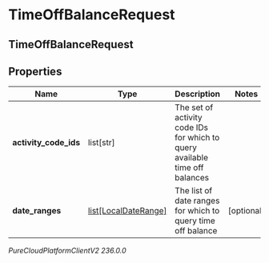 # TimeOffBalanceRequest

## TimeOffBalanceRequest

## Properties

|Name | Type | Description | Notes|
|------------ | ------------- | ------------- | -------------|
| **activity_code_ids** | list[str] | The set of activity code IDs for which to query available time off balances | |
| **date_ranges** | [list[LocalDateRange]](LocalDateRange) | The list of date ranges for which to query time off balance | [optional] |



_PureCloudPlatformClientV2 236.0.0_

